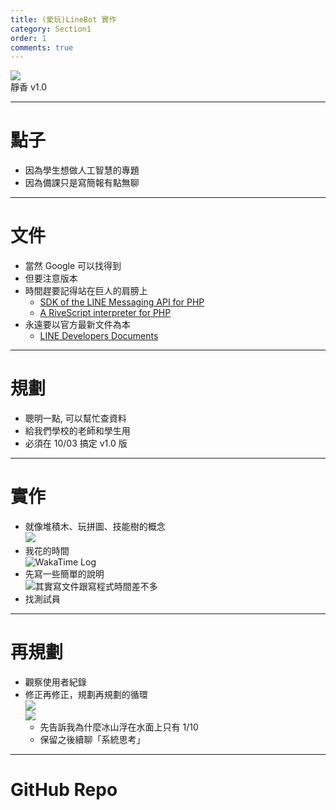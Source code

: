 ```yaml
---
title: (愛玩)LineBot 實作
category: Section1
order: 1
comments: true
---
```



![](https://qr-official.line.me/sid/L/xqa1397d.png)
<br />靜香 v1.0


---

# 點子

+ 因為學生想做人工智慧的專題
+ 因為備課只是寫簡報有點無聊

---

# 文件

+ 當然 Google 可以找得到
+ 但要注意版本
+ 時間趕要記得站在巨人的肩膀上
	- [SDK of the LINE Messaging API for PHP](https://github.com/line/line-bot-sdk-php)
	- [A RiveScript interpreter for PHP](https://github.com/vulcan-project/rivescript-php)
+ 永遠要以官方最新文件為本
	- [LINE Developers Documents](https://developers.line.me/)

---

# 規劃

+ 聰明一點, 可以幫忙查資料
+ 給我們學校的老師和學生用
+ 必須在 10/03 搞定 v1.0 版

---

# 實作

+ 就像堆積木、玩拼圖、技能樹的概念
  <br />![](http://gameprogrammingpatterns.com/images/bytecode-ast.png)
+ 我花的時間
  <br />![WakaTime Log](/icixin/images/lessons/section3-1.png)
+ 先寫一些簡單的說明
  <br />![其實寫文件跟寫程式時間差不多](/icixin/images/lessons/section3-2.png)
+ 找測試員

---

# 再規劃

+ 觀察使用者紀錄
+ 修正再修正，規劃再規劃的循環
  <br />![](http://toragames.com/wp-content/uploads/2014/05/architecture-cycle-750x400.png)
  <br />![](http://1.bp.blogspot.com/-4F6DOrk9YPg/VKqZu3BvvFI/AAAAAAAAAj8/xYcWcb6V6N4/s1600/iceberg.jpg)
  - 先告訴我為什麼冰山浮在水面上只有 1/10
  - 保留之後續聊「系統思考」

---

# GitHub Repo
<div class="github-card" data-user="iscixin" data-repo="LaravelBot"></div>
